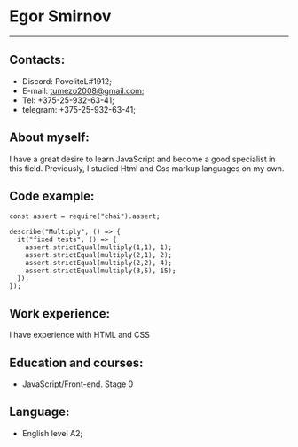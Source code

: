 # Egor Smirnov  

-----

## Contacts:

* Discord: PoveliteL#1912;
* E-mail: tumezo2008@gmail.com;
* Tel: +375-25-932-63-41;
* telegram: +375-25-932-63-41;

## About myself:

I have a great desire to learn JavaScript and become a good specialist in this field.
Previously, I studied Html and Css markup languages on my own.

## Code example: 

```
const assert = require("chai").assert;

describe("Multiply", () => {
  it("fixed tests", () => {
    assert.strictEqual(multiply(1,1), 1);
    assert.strictEqual(multiply(2,1), 2);
    assert.strictEqual(multiply(2,2), 4);
    assert.strictEqual(multiply(3,5), 15);   
  });
});

```

## Work experience:

I have experience with HTML and CSS

## Education and courses:

* JavaScript/Front-end. Stage 0 

## Language:

* English level A2;
